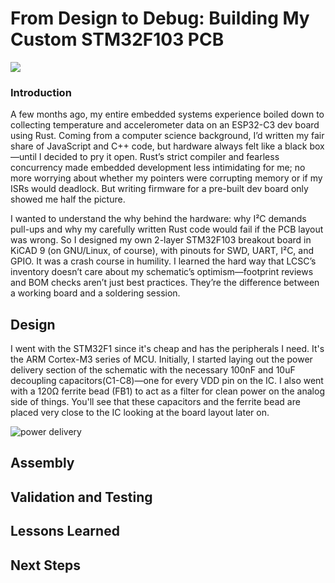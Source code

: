 # From Design to Debug: Building My Custom STM32F103 PCB

![](https://i.postimg.cc/vB7kvs6J/cmiv-stm32f103c8.png)

### Introduction
A few months ago, my entire embedded systems experience boiled down to collecting temperature and accelerometer data on an ESP32-C3 dev board using Rust. Coming from a computer science background, I’d written my fair share of JavaScript and C++ code, but hardware always felt like a black box—until I decided to pry it open. Rust’s strict compiler and fearless concurrency made embedded development less intimidating for me; no more worrying about whether my pointers were corrupting memory or if my ISRs would deadlock. But writing firmware for a pre-built dev board only showed me half the picture.

I wanted to understand the why behind the hardware: why I²C demands pull-ups and why my carefully written Rust code would fail if the PCB layout was wrong. So I designed my own 2-layer STM32F103 breakout board in KiCAD 9 (on GNU/Linux, of course), with pinouts for SWD, UART, I²C, and GPIO. It was a crash course in humility. I learned the hard way that LCSC’s inventory doesn’t care about my schematic’s optimism—footprint reviews and BOM checks aren’t just best practices. They’re the difference between a working board and a soldering session.
## Design
I went with the STM32F1 since it's cheap and has the peripherals I need.  It's the ARM Cortex-M3 series of MCU.  Initially, I started laying out the power delivery section of the schematic with the necessary 100nF and 10uF decoupling capacitors(C1-C8)—one for every VDD pin on the IC.  I also went with a 120Ω ferrite bead (FB1) to act as a filter for clean power on the analog side of things.  You'll see that these capacitors and the ferrite bead are placed very close to the IC looking at the board layout later on.

![power delivery](https://i.postimg.cc/HWyV8Kq9/pwr-deliv.png)


## Assembly
## Validation and Testing
## Lessons Learned
## Next Steps
